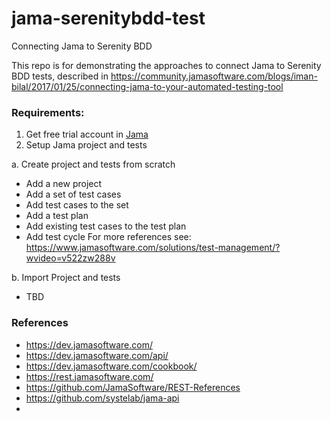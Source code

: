 # jama-serenitybdd-test
Connecting Jama to Serenity BDD

This repo is for demonstrating the approaches to connect Jama to Serenity BDD tests, described in https://community.jamasoftware.com/blogs/iman-bilal/2017/01/25/connecting-jama-to-your-automated-testing-tool 


### Requirements:
1. Get free trial account in [Jama](https://www.jamasoftware.com/)
2. Setup Jama project and tests

a. Create project and tests from scratch
* Add a new project
* Add a set of test cases
* Add test cases to the set
* Add a test plan
* Add existing test cases to the test plan
* Add test cycle
For more references see: https://www.jamasoftware.com/solutions/test-management/?wvideo=v522zw288v

b. Import Project and tests
* TBD

### References
- https://dev.jamasoftware.com/
- https://dev.jamasoftware.com/api/
- https://dev.jamasoftware.com/cookbook/
- https://rest.jamasoftware.com/
- https://github.com/JamaSoftware/REST-References
- https://github.com/systelab/jama-api
- 
